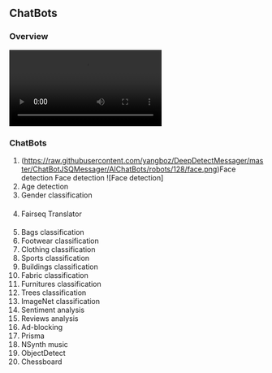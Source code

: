 ## ChatBots

### Overview

<video class="vidoe" src="http://baobab.kaiyanapp.com/api/v1/playUrl?vid=17129&editionType=normal&source=qcloud">视频</video>


### ChatBots

1. (https://raw.githubusercontent.com/yangboz/DeepDetectMessager/master/ChatBotJSQMessager/AIChatBots/robots/128/face.png)Face detection Face detection ![Face detection]
2. Age detection
3. Gender classification
#### 
4. Fairseq Translator
####
5. Bags classification
6. Footwear classification
7. Clothing classification
8. Sports classification
9. Buildings classification
10. Fabric classification
11. Furnitures classification
12. Trees classification
13. ImageNet classification
14. Sentiment analysis
15. Reviews analysis
16. Ad-blocking
17. Prisma
18. NSynth music
19. ObjectDetect
20. Chessboard
